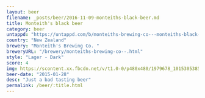 ```yaml
---
layout: beer
filename: _posts/beer/2016-11-09-monteiths-black-beer.md
title: Monteith's black beer
category: beer
untappd: "https://untappd.com/b/monteiths-brewing-co---monteiths-black-beer/212704"
country: "New Zealand"
brewery: "Monteith's Brewing Co. "
breweryURL: "/brewery/monteiths-brewing-co--.html"
style: "Lager - Dark"
score: 4
img: https://scontent.xx.fbcdn.net/v/t1.0-0/p480x480/1979678_10153053851808745_6926811721676931401_n.jpg?oh=aac79adaec204c3da9d5d7c42a12a77b&oe=593C92B8
beer-date: "2015-01-28"
desc: "Just a bad tasting beer"
permalink: /beer/:title.html
---
```

